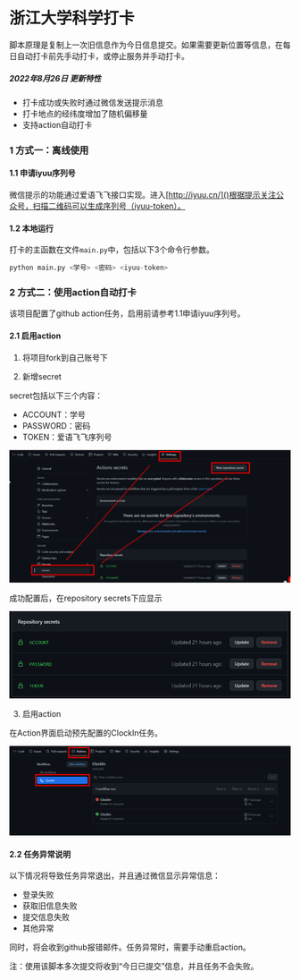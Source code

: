 # 浙江大学科学打卡

脚本原理是复制上一次旧信息作为今日信息提交。如果需要更新位置等信息，在每日自动打卡前先手动打卡，或停止服务并手动打卡。

##### 2022年8月26日 更新特性
- 打卡成功或失败时通过微信发送提示消息
- 打卡地点的经纬度增加了随机偏移量
- 支持action自动打卡

### 1 方式一：离线使用

#### 1.1 申请iyuu序列号

微信提示的功能通过爱语飞飞接口实现。进入[http://iyuu.cn/]()根据提示关注公众号，扫描二维码可以生成序列号（iyuu-token）。

#### 1.2 本地运行

打卡的主函数在文件`main.py`中，包括以下3个命令行参数。

``` py
python main.py <学号> <密码> <iyuu-token>
```

### 2 方式二：使用action自动打卡

该项目配置了github action任务，启用前请参考1.1申请iyuu序列号。

#### 2.1 启用action

1. 将项目fork到自己账号下

2. 新增secret

secret包括以下三个内容：

- ACCOUNT：学号
- PASSWORD：密码
- TOKEN：爱语飞飞序列号

![](images/readme-1.png)

成功配置后，在repository secrets下应显示

![](images/readme-2.png)

3. 启用action

在Action界面启动预先配置的ClockIn任务。

![](images/readme-3.png)

#### 2.2 任务异常说明

以下情况将导致任务异常退出，并且通过微信显示异常信息：
- 登录失败
- 获取旧信息失败
- 提交信息失败
- 其他异常

同时，将会收到github报错邮件。任务异常时，需要手动重启action。

注：使用该脚本多次提交将收到“今日已提交”信息，并且任务不会失败。